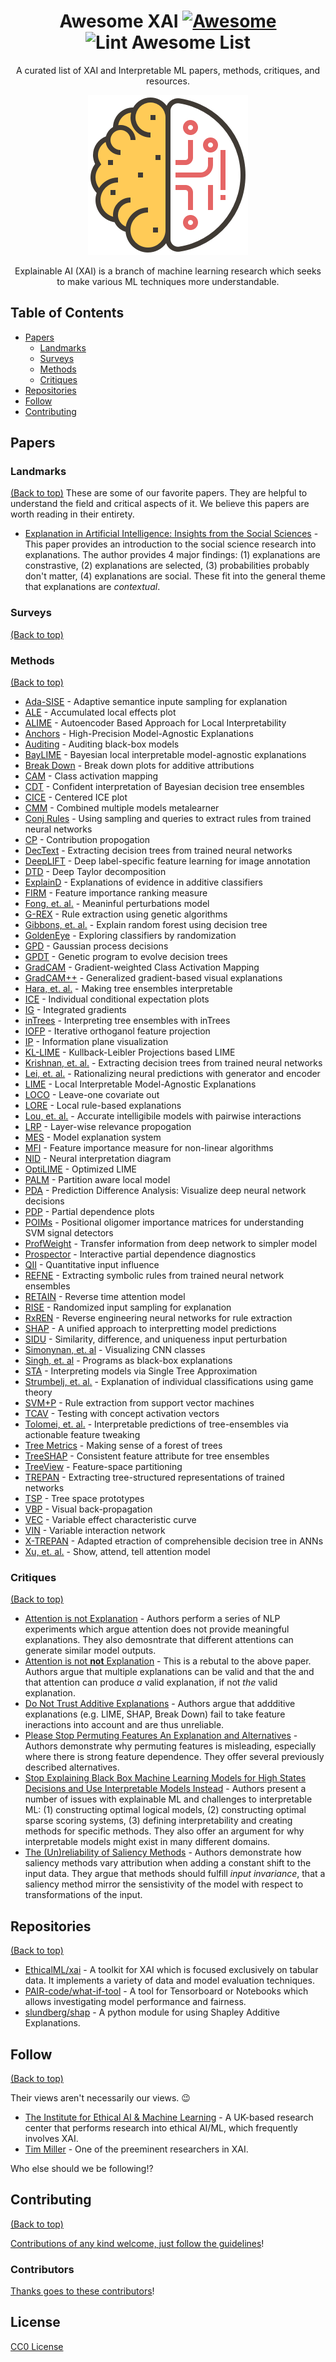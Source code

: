 <div align="center">

<!-- title -->
<!--lint ignore no-dead-urls-->
# Awesome XAI [![Awesome](https://awesome.re/badge.svg)](https://awesome.re) ![Lint Awesome List](https://github.com/altamiracorp/awesome-xai/workflows/Lint%20Awesome%20List/badge.svg)

<!-- subtitle -->
A curated list of XAI and Interpretable ML papers, methods, critiques, and resources.

<!-- image -->
<img src="https://github.com/altamiracorp/awesome-xai/blob/master/images/icon.png?raw=true" />

<!-- description -->
Explainable AI (XAI) is a branch of machine learning research which seeks to make various 
ML techniques more understandable.

</div>

<!-- TOC -->

## Table of Contents
- [Papers](#papers)
    - [Landmarks](#landmarks)
    - [Surveys](#surveys)
    - [Methods](#methods)
    - [Critiques](#critiques)
- [Repositories](#repositories)
- [Follow](#follow)
- [Contributing](#contributing)


<!-- CONTENT -->
## Papers

### Landmarks
[(Back to top)](#table-of-contents)
These are some of our favorite papers. They are helpful to understand the field
and critical aspects of it. We believe this papers are worth reading in their
entirety.

* [Explanation in Artificial Intelligence: Insights from the Social Sciences](https://arxiv.org/abs/1706.07269) -
    This paper provides an introduction to the social science research into
    explanations. The author provides 4 major findings: (1) explanations are
    constrastive, (2) explanations are selected, (3) probabilities probably
    don't matter, (4) explanations are social. These fit into the general
    theme that explanations are *contextual*.

### Surveys
[(Back to top)](#table-of-contents)

### Methods
[(Back to top)](#table-of-contents)

* [Ada-SISE](https://arxiv.org/abs/2102.07799) -
    Adaptive semantice inpute sampling for explanation
* [ALE](https://rss.onlinelibrary.wiley.com/doi/abs/10.1111/rssb.12377) -
    Accumulated local effects plot
* [ALIME](https://link.springer.com/chapter/10.1007/978-3-030-33607-3_49) -
    Autoencoder Based Approach for Local Interpretability
* [Anchors](https://ojs.aaai.org/index.php/AAAI/article/view/11491) -
    High-Precision Model-Agnostic Explanations
* [Auditing](https://link.springer.com/article/10.1007/s10115-017-1116-3) -
    Auditing black-box models
* [BayLIME](https://arxiv.org/abs/2012.03058) -
    Bayesian local interpretable model-agnostic explanations
* [Break Down](http://ema.drwhy.ai/breakDown.html#BDMethod) -
    Break down plots for additive attributions
* [CAM](https://www.cv-foundation.org/openaccess/content_cvpr_2016/papers/Zhou_Learning_Deep_Features_CVPR_2016_paper.pdf) -
    Class activation mapping
* [CDT](https://ieeexplore.ieee.org/abstract/document/4167900) -
    Confident interpretation of Bayesian decision tree ensembles
* [CICE](https://christophm.github.io/interpretable-ml-book/ice.html) -
    Centered ICE plot
* [CMM](https://citeseerx.ist.psu.edu/viewdoc/download?doi=10.1.1.40.2710&rep=rep1&type=pdf) -
    Combined multiple models metalearner
* [Conj Rules](https://www.sciencedirect.com/science/article/pii/B9781558603356500131) -
    Using sampling and queries to extract rules from trained neural networks
* [CP](https://ieeexplore.ieee.org/abstract/document/6597214) -
    Contribution propogation
* [DecText](https://dl.acm.org/doi/abs/10.1145/775047.775113) -
    Extracting decision trees from trained neural networks
* [DeepLIFT](https://ieeexplore-ieee-org.ezproxy.libraries.wright.edu/abstract/document/9352498) -
    Deep label-specific feature learning for image annotation
* [DTD](https://www.sciencedirect.com/science/article/pii/S0031320316303582) -
    Deep Taylor decomposition
* [ExplainD](https://www.aaai.org/Papers/IAAI/2006/IAAI06-018.pdf) -
    Explanations of evidence in additive classifiers
* [FIRM](https://link.springer.com/chapter/10.1007/978-3-642-04174-7_45) -
    Feature importance ranking measure
* [Fong, et. al.](https://openaccess.thecvf.com/content_iccv_2017/html/Fong_Interpretable_Explanations_of_ICCV_2017_paper.html) -
    Meaninful perturbations model
* [G-REX](https://www.academia.edu/download/51462700/s0362-546x_2896_2900267-220170122-9600-1njrpyx.pdf) -
    Rule extraction using genetic algorithms
* [Gibbons, et. al.](https://www.ncbi.nlm.nih.gov/pmc/articles/PMC3977175/) -
    Explain random forest using decision tree
* [GoldenEye](https://link-springer-com.ezproxy.libraries.wright.edu/article/10.1007/s10618-014-0368-8) -
    Exploring classifiers by randomization
* [GPD](https://arxiv.org/abs/0912.1128) -
    Gaussian process decisions
* [GPDT](https://ieeexplore.ieee.org/abstract/document/4938655) -
    Genetic program to evolve decision trees
* [GradCAM](https://openaccess.thecvf.com/content_iccv_2017/html/Selvaraju_Grad-CAM_Visual_Explanations_ICCV_2017_paper.html) -
    Gradient-weighted Class Activation Mapping
* [GradCAM++](https://ieeexplore.ieee.org/abstract/document/8354201/) -
    Generalized gradient-based visual explanations
* [Hara, et. al.](https://arxiv.org/abs/1606.05390) -
    Making tree ensembles interpretable
* [ICE](https://www.tandfonline.com/doi/abs/10.1080/10618600.2014.907095) -
    Individual conditional expectation plots
* [IG](http://proceedings.mlr.press/v70/sundararajan17a/sundararajan17a.pdf) -
    Integrated gradients
* [inTrees](https://link.springer.com/article/10.1007/s41060-018-0144-8) -
    Interpreting tree ensembles with inTrees
* [IOFP](https://arxiv.org/abs/1611.04967) -
    Iterative orthoganol feature projection
* [IP](https://arxiv.org/abs/1703.00810) -
    Information plane visualization
* [KL-LIME](https://arxiv.org/abs/1810.02678) -
    Kullback-Leibler Projections based LIME
* [Krishnan, et. al.](https://www.sciencedirect.com/science/article/abs/pii/S0031320398001812) -
    Extracting decision trees from trained neural networks
* [Lei, et. al.](https://arxiv.org/abs/1606.04155) -
    Rationalizing neural predictions with generator and encoder
* [LIME](https://dl.acm.org/doi/abs/10.1145/2939672.2939778) -
    Local Interpretable Model-Agnostic Explanations
* [LOCO](https://amstat.tandfonline.com/doi/abs/10.1080/01621459.2017.1307116#.YEkdZ7CSmUk) -
    Leave-one covariate out
* [LORE](https://arxiv.org/abs/1805.10820) -
    Local rule-based explanations
* [Lou, et. al.](https://dl.acm.org/doi/abs/10.1145/2487575.2487579) -
    Accurate intelligibile models with pairwise interactions
* [LRP](https://journals.plos.org/plosone/article?id=10.1371/journal.pone.0130140) -
    Layer-wise relevance propogation
* [MES](https://ieeexplore.ieee.org/abstract/document/7738872) -
    Model explanation system
* [MFI](https://arxiv.org/abs/1611.07567) -
    Feature importance measure for non-linear algorithms
* [NID](https://www.sciencedirect.com/science/article/abs/pii/S0304380002000649) -
    Neural interpretation diagram
* [OptiLIME](https://arxiv.org/abs/2006.05714) -
    Optimized LIME
* [PALM](https://dl.acm.org/doi/abs/10.1145/3077257.3077271) -
    Partition aware local model
* [PDA](https://arxiv.org/abs/1702.04595) -
    Prediction Difference Analysis: Visualize deep neural network decisions
* [PDP](https://projecteuclid.org/download/pdf_1/euclid.aos/1013203451) -
    Partial dependence plots
* [POIMs](https://academic.oup.com/bioinformatics/article/24/13/i6/233341) -
    Positional oligomer importance matrices for understanding SVM signal detectors
* [ProfWeight](https://arxiv.org/abs/1807.07506) -
    Transfer information from deep network to simpler model
* [Prospector](https://dl.acm.org/doi/abs/10.1145/2858036.2858529) -
    Interactive partial dependence diagnostics
* [QII](https://ieeexplore.ieee.org/abstract/document/7546525) -
    Quantitative input influence
* [REFNE](https://content.iospress.com/articles/ai-communications/aic272) -
    Extracting symbolic rules from trained neural network ensembles
* [RETAIN](https://arxiv.org/abs/1608.05745) -
    Reverse time attention model
* [RISE](https://arxiv.org/abs/1806.07421) -
    Randomized input sampling for explanation
* [RxREN](https://link.springer.com/article/10.1007%2Fs11063-011-9207-8) -
    Reverse engineering neural networks for rule extraction
* [SHAP](https://arxiv.org/abs/1705.07874) -
    A unified approach to interpretting model predictions
* [SIDU](https://arxiv.org/abs/2101.10710) -
    Similarity, difference, and uniqueness input perturbation
* [Simonynan, et. al](https://arxiv.org/abs/1312.6034) -
    Visualizing CNN classes
* [Singh, et. al](https://arxiv.org/abs/1611.07579) -
    Programs as black-box explanations
* [STA](https://arxiv.org/abs/1610.09036) -
    Interpreting models via Single Tree Approximation
* [Strumbelj, et. al.](https://www.jmlr.org/papers/volume11/strumbelj10a/strumbelj10a.pdf) -
    Explanation of individual classifications using game theory
* [SVM+P](https://www.academia.edu/download/2471122/3uecwtv9xcwxg6r.pdf) -
    Rule extraction from support vector machines
* [TCAV](https://openreview.net/forum?id=S1viikbCW) -
    Testing with concept activation vectors
* [Tolomei, et. al.](https://dl.acm.org/doi/abs/10.1145/3097983.3098039) -
    Interpretable predictions of tree-ensembles via actionable feature tweaking
* [Tree Metrics](https://www.researchgate.net/profile/Edward-George-2/publication/2610587_Making_Sense_of_a_Forest_of_Trees/links/55b1085d08aec0e5f430eb40/Making-Sense-of-a-Forest-of-Trees.pdf) -
    Making sense of a forest of trees
* [TreeSHAP](https://arxiv.org/abs/1706.06060) -
    Consistent feature attribute for tree ensembles
* [TreeView](https://arxiv.org/abs/1611.07429) -
    Feature-space partitioning
* [TREPAN](http://www.inf.ufrgs.br/~engel/data/media/file/cmp121/TREPAN_craven.nips96.pdf) -
    Extracting tree-structured representations of trained networks
* [TSP](https://dl.acm.org/doi/abs/10.1145/3412815.3416893) -
    Tree space prototypes
* [VBP](http://www.columbia.edu/~aec2163/NonFlash/Papers/VisualBackProp.pdf) -
    Visual back-propagation
* [VEC](https://ieeexplore.ieee.org/abstract/document/5949423) -
    Variable effect characteristic curve
* [VIN](https://dl.acm.org/doi/abs/10.1145/1014052.1014122) -
    Variable interaction network
* [X-TREPAN](https://arxiv.org/abs/1508.07551) -
    Adapted etraction of comprehensible decision tree in ANNs
* [Xu, et. al.](http://proceedings.mlr.press/v37/xuc15) -
    Show, attend, tell attention model

### Critiques
[(Back to top)](#table-of-contents)

* [Attention is not Explanation](https://arxiv.org/abs/1902.10186) -
    Authors perform a series of NLP experiments which argue attention does not
    provide meaningful explanations. They also demosntrate that different
    attentions can generate similar model outputs.
* [Attention is not **not** Explanation](https://arxiv.org/abs/1908.04626) -
    This is a rebutal to the above paper. Authors argue that multiple
    explanations can be valid and that the and that attention can produce *a*
    valid explanation, if not *the* valid explanation.
* [Do Not Trust Additive Explanations](https://arxiv.org/abs/1903.11420) -
    Authors argue that addditive explanations (e.g. LIME, SHAP, Break Down) fail
    to take feature ineractions into account and are thus unreliable.
* [Please Stop Permuting Features An Explanation and Alternatives](https://arxiv.org/abs/1905.03151) -
    Authors demonstrate why permuting features is misleading, especially where
    there is strong feature dependence. They offer several previously described
    alternatives.
* [Stop Explaining Black Box Machine Learning Models for High States Decisions and Use Interpretable Models Instead](https://www.nature.com/articles/s42256-019-0048-x?fbclid=IwAR3156gP-ntoAyw2sHTXo0Z8H9p-2wBKe5jqitsMCdft7xA0P766QvSthFs) -
    Authors present a number of issues with explainable ML and challenges to
    interpretable ML: (1) constructing optimal logical models, (2) constructing
    optimal sparse scoring systems, (3) defining interpretability and creating
    methods for specific methods. They also offer an argument for why
    interpretable models might exist in many different domains.
* [The (Un)reliability of Saliency Methods](https://link.springer.com/chapter/10.1007/978-3-030-28954-6_14) -
    Authors demonstrate how saliency methods vary attribution when adding a
    constant shift to the input data. They argue that methods should fulfill
    *input invariance*, that a saliency method mirror the sensistivity of the
    model with respect to transformations of the input.

## Repositories
[(Back to top)](#table-of-contents)

- [EthicalML/xai](https://github.com/EthicalML/xai) - A toolkit for XAI which is focused exclusively on tabular data. It implements a variety of data and model evaluation techniques.
- [PAIR-code/what-if-tool](https://github.com/PAIR-code/what-if-tool) - A tool for Tensorboard or Notebooks which allows investigating model performance and fairness.
- [slundberg/shap](https://github.com/slundberg/shap) - A python module for using Shapley Additive Explanations.


## Follow
[(Back to top)](#table-of-contents)

Their views aren't necessarily our views. :wink:

- [The Institute for Ethical AI & Machine Learning](https://ethical.institute/index.html) -
    A UK-based research center that performs research into ethical AI/ML, which frequently involves XAI.
- [Tim Miller](https://twitter.com/tmiller_unimelb) - 
    One of the preeminent researchers in XAI.

Who else should we be following!?

## Contributing
[(Back to top)](#table-of-contents)

[Contributions of any kind welcome, just follow the guidelines](contributing.md)!

### Contributors
[Thanks goes to these contributors](https://github.com/altamiracorp/awesome-xai/graphs/contributors)!

## License
[CC0 License](license)
